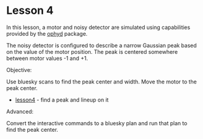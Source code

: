 # Lesson 4

In this lesson, a motor and noisy detector are simulated
using capabilities provided by 
the [ophyd](https://blueskyproject.io/ophyd/) package.

The noisy detector is configured to describe a narrow
Gaussian peak based on the value of the motor position.
The peak is centered somewhere between motor values -1 and +1.

Objective:

Use bluesky scans to find the peak center and width.
Move the motor to the peak center.

* [lesson4](lesson4.ipynb) - find a peak and lineup on it


Advanced:

Convert the interactive commands to a bluesky plan
and run that plan to find the peak center.
